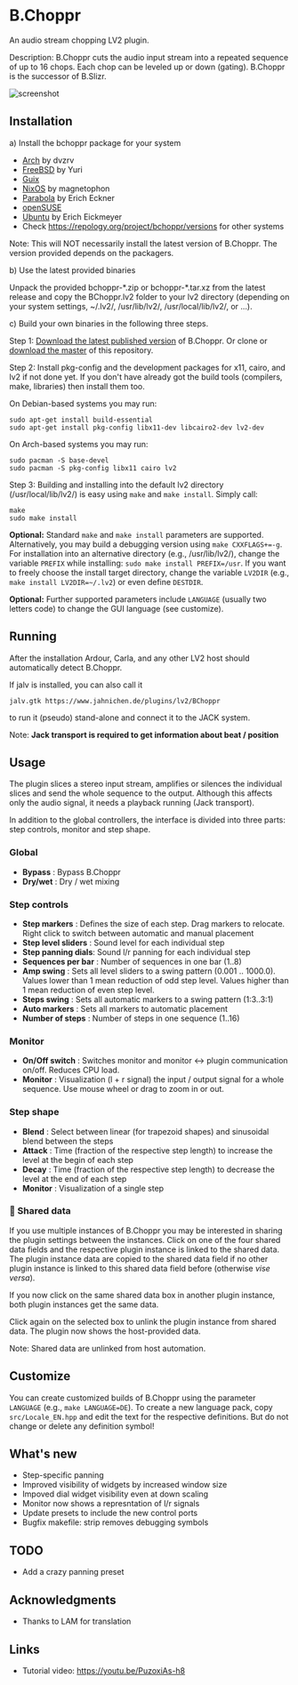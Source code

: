 # B.Choppr

An audio stream chopping LV2 plugin.

Description: B.Choppr cuts the audio input stream into a repeated sequence of up to 16 chops.
Each chop can be leveled up or down (gating). B.Choppr is the successor of B.Slizr.

![screenshot](https://raw.githubusercontent.com/sjaehn/BChoppr/master/doc/screenshot.png "Screenshot from B.Choppr")


## Installation

a) Install the bchoppr package for your system
* [Arch](https://archlinux.org/packages/community/x86_64/bchoppr/) by dvzrv
* [FreeBSD](https://www.freshports.org/audio/bchoppr-lv2) by Yuri
* [Guix](https://guix.gnu.org/packages/bchoppr-1.8.0/)
* [NixOS](https://github.com/NixOS/nixpkgs/blob/release-20.09/pkgs/applications/audio/bchoppr/default.nix#L23) by magnetophon
* [Parabola](https://www.parabola.nu/packages/?q=bchoppr) by Erich Eckner
* [openSUSE](https://software.opensuse.org/package/BChoppr)
* [Ubuntu](https://launchpad.net/ubuntu/+source/bchoppr) by Erich Eickmeyer
* Check https://repology.org/project/bchoppr/versions for other systems

Note: This will NOT necessarily install the latest version of B.Choppr. The version provided depends on the packagers.

b) Use the latest provided binaries

Unpack the provided bchoppr-\*.zip or bchoppr-\*.tar.xz from the latest release and 
copy the BChoppr.lv2 folder to your lv2 directory (depending on your system settings,
~/.lv2/, /usr/lib/lv2/, /usr/local/lib/lv2/, or ...).

c) Build your own binaries in the following three steps.

Step 1: [Download the latest published version](https://github.com/sjaehn/BChoppr/releases) of B.Choppr. Or clone or
[download the master](https://github.com/sjaehn/BChoppr/archive/master.zip) of this repository.

Step 2: Install pkg-config and the development packages for x11, cairo, and lv2 if not done yet. If you
don't have already got the build tools (compilers, make, libraries) then install them too.

On Debian-based systems you may run:
```
sudo apt-get install build-essential
sudo apt-get install pkg-config libx11-dev libcairo2-dev lv2-dev
```

On Arch-based systems you may run:
```
sudo pacman -S base-devel
sudo pacman -S pkg-config libx11 cairo lv2
```

Step 3: Building and installing into the default lv2 directory (/usr/local/lib/lv2/) is easy using `make` and
`make install`. Simply call:
```
make
sudo make install
```

**Optional:** Standard `make` and `make install` parameters are supported. Alternatively, you may build a debugging version using
`make CXXFLAGS+=-g`. For installation into an alternative directory (e.g., /usr/lib/lv2/), change the
variable `PREFIX` while installing: `sudo make install PREFIX=/usr`. If you want to freely choose the
install target directory, change the variable `LV2DIR` (e.g., `make install LV2DIR=~/.lv2`) or even define
`DESTDIR`.

**Optional:** Further supported parameters include `LANGUAGE` (usually two letters code) to change the GUI
language (see customize).


## Running

After the installation Ardour, Carla, and any other LV2 host should automatically detect B.Choppr.

If jalv is installed, you can also call it

```
jalv.gtk https://www.jahnichen.de/plugins/lv2/BChoppr
```

to run it (pseudo) stand-alone and connect it to the JACK system.

Note: **Jack transport is required to get information about beat / position**


## Usage

The plugin slices a stereo input stream, amplifies or silences the individual slices and send the whole
sequence to the output. Although this affects only the audio signal, it needs a playback running
(Jack transport).

In addition to the global controllers, the interface is divided into three parts: step controls,
monitor and step shape.


### Global

* **Bypass** : Bypass B.Choppr
* **Dry/wet** : Dry / wet mixing


### Step controls

* **Step markers** : Defines the size of each step. Drag markers to relocate. Right click to switch between automatic and manual placement
* **Step level sliders** : Sound level for each individual step
* **Step panning dials**: Sound l/r panning for each individual step
* **Sequences per bar** : Number of sequences in one bar (1..8)
* **Amp swing** : Sets all level sliders to a swing pattern (0.001 .. 1000.0). Values lower than 1 mean reduction of odd step level. Values higher than 1 mean reduction of even step level.
* **Steps swing** : Sets all automatic markers to a swing pattern (1:3..3:1)
* **Auto markers** : Sets all markers to automatic placement
* **Number of steps** : Number of steps in one sequence (1..16)

### Monitor
* **On/Off switch** : Switches monitor and monitor <-> plugin communication on/off. Reduces CPU load.
* **Monitor** : Visualization (l + r signal) the input / output signal for a whole sequence. Use mouse wheel or drag to zoom in or out.

### Step shape
* **Blend** : Select between linear (for trapezoid shapes) and sinusoidal blend between the steps
* **Attack** : Time (fraction of the respective step length) to increase the level at the begin of each step
* **Decay** : Time (fraction of the respective step length) to decrease the level at the end of each step
* **Monitor** : Visualization of a single step


### 🔗 Shared data

If you use multiple instances of B.Choppr you may be interested in sharing the plugin settings between
the instances. Click on one of the four shared data fields and the respective plugin instance is linked
to the shared data. The plugin instance data are copied to the shared data field if no other plugin
instance is linked to this shared data field before (otherwise *vise versa*).

If you now click on the same shared data box in another plugin instance, both
plugin instances get the same data.

Click again on the selected box to unlink the plugin instance from
shared data. The plugin now shows the host-provided data.

Note: Shared data are unlinked from host automation.


## Customize

You can create customized builds of B.Choppr using the parameter `LANGUAGE` (e.g., `make LANGUAGE=DE`).
To create a new language pack, copy `src/Locale_EN.hpp` and edit the text for the respective definitions.
But do not change or delete any definition symbol!


## What's new

* Step-specific panning
* Improved visibility of widgets by increased window size
* Impoved dial widget visibility even at down scaling
* Monitor now shows a represntation of l/r signals
* Update presets to include the new control ports
* Bugfix makefile: strip removes debugging symbols


## TODO

* Add a crazy panning preset


## Acknowledgments
* Thanks to LAM for translation


## Links

* Tutorial video: https://youtu.be/PuzoxiAs-h8
